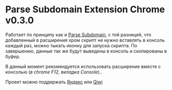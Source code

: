 # Parse Subdomain Extension Chrome v0.3.0

Работает по принципу как и [Parse Subdomain](https://github.com/JustUser335/parseSubdomain), с той разницей, что добавленный в расширения хром скрипт не нужно вставлять в консоль каждый раз, можно тыкать иконку для запуска скрипта. По завершению, данные так же будут выведены в консоль и скопированы в буфер. 

В данный момент рекомендуется использовать расширение вместе с консолью (*в chrome F12, вкладка Console*)..

Проект можно поддержать [Яндекс](https://sobe.ru/na/podderzhat_proekt_parser_poddomenov) или [Qiwi](https://my.qiwi.com/form/Stanyslav-DDGBq5kXou)
